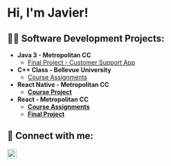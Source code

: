 <h1>Hi, I'm Javier! </h1>

<h2>👨‍💻 Software Development Projects:</h2>

- <b>Java 3 - Metropolitan CC</b>
  - [Final Project - Customer Support App](https://github.com/JavierLopez33/JLopez-CustomerSupport)
- <b>C++ Class - Bellevue University </b>
  - [Course Assignments](https://github.com/JavierLopez33/CS310)<b>
- <b>React Native - Metropolitan CC</b>
  - [Course Project](https://github.com/JavierLopez33/myReactNativeApp)
- <b>React - Metropolitan CC</b>
  - [Course Assignments](https://github.com/JavierLopez33/my-react-app)
  - [Final Project](https://github.com/JavierLopez33/React_Final_Project)
 
<h2> 🤳 Connect with me:</h2>

[<img align="left" alt="JavierLopez | LinkedIn" width="22px" src="https://cdn.jsdelivr.net/npm/simple-icons@v3/icons/linkedin.svg" />][linkedin]

[linkedin]: https://www.linkedin.com/in/javier-lopez-679418143/

<!--
Additional ideas:
- 🔭 I’m currently working on ...
- 🌱 I’m currently learning ...
- 🤔 I’m looking for help with ...
- 💬 Ask me about ...
- 📫 How to reach me: ...
- ⚡ Fun fact: ...
-->
